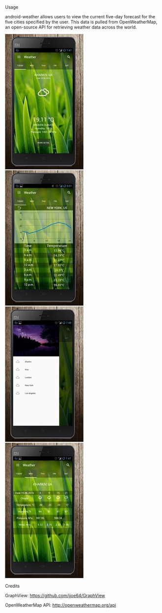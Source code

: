 Usage

android-weather allows users to view the current five-day forecast for the five cities specified by the user. This data is pulled from OpenWeatherMap, an open-source API for retrieving weather data across the world.

![Screenshot_1](https://github.com/HRomanov/Weather/raw/master/Screenshot_1.jpg)    
![Screenshot_2](https://github.com/HRomanov/Weather/raw/master/Screenshot_2.jpg)
![Screenshot_3](https://github.com/HRomanov/Weather/raw/master/Screenshot_3.jpg)  ![Screenshot_4](https://github.com/HRomanov/Weather/raw/master/Screenshot_4.jpg)

Credits

GraphView: https://github.com/jjoe64/GraphView

OpenWeatherMap API: http://openweathermap.org/api
